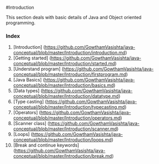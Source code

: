 #Introduction

This section deals with basic details of Java and Object oriented programming.

### Index

1. [Introduction] (https://github.com/GowthamVasishta/java-conceptual/blob/master/Introduction/introduction.md)
2. [Getting started] (https://github.com/GowthamVasishta/java-conceptual/blob/master/Introduction/started.md)
3. [Understand program] (https://github.com/GowthamVasishta/java-conceptual/blob/master/Introduction/firstprogram.md)
4. [Java Basics] (https://github.com/GowthamVasishta/java-conceptual/blob/master/Introduction/basics.md)
5. [Data types] (https://github.com/GowthamVasishta/java-conceptual/blob/master/Introduction/datatype.md)
6. [Type casting] (https://github.com/GowthamVasishta/java-conceptual/blob/master/Introduction/typecasting.md)
7. [Operators] (https://github.com/GowthamVasishta/java-conceptual/blob/master/Introduction/operators.md)
8. [Scanner class] (https://github.com/GowthamVasishta/java-conceptual/blob/master/Introduction/scanner.md)
9. [Loops] (https://github.com/GowthamVasishta/java-conceptual/blob/master/Introduction/loops.md)
10. [Break and continue keywords] (https://github.com/GowthamVasishta/java-conceptual/blob/master/Introduction/break.md)